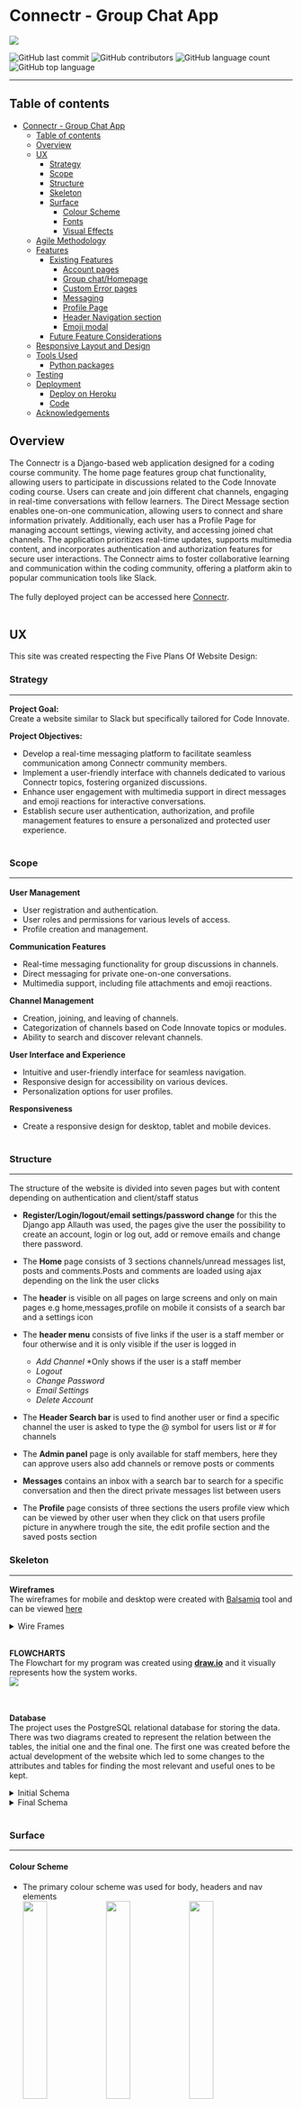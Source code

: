 # Connectr - Group Chat App

<img src="docs/read-me-images/mock-up.png" ><br>

![GitHub last commit](https://img.shields.io/github/last-commit/jamie33O/Code-Innovate-Chat-Hub?color=red)
![GitHub contributors](https://img.shields.io/github/contributors/jamie33O/Code-Innovate-Chat-Hub?color=orange)
![GitHub language count](https://img.shields.io/github/languages/count/jamie33O/Code-Innovate-Chat-Hub?color=yellow)
![GitHub top language](https://img.shields.io/github/languages/top/jamie33O/Code-Innovate-Chat-Hub?color=green)

<hr>

## Table of contents

- [Connectr - Group Chat App](#code-innovate-chat-hub---group-chat-app)
  - [Table of contents](#table-of-contents)
  - [Overview](#overview)
  - [UX](#ux)
    - [Strategy](#strategy)
    - [Scope](#scope)
    - [Structure](#structure)
    - [Skeleton](#skeleton)
    - [Surface](#surface)
      - [Colour Scheme](#colour-scheme)
      - [Fonts](#fonts)
      - [Visual Effects](#visual-effects)
  - [Agile Methodology](#agile-methodology)
  - [Features](#features)
    - [Existing Features](#existing-features)
      - [Account pages](#account-pages)
      - [Group chat/Homepage](#group-chathomepage)
      - [Custom Error pages](#custom-error-pages)
      - [Messaging](#messaging)
      - [Profile Page](#profile-page)
      - [Header Navigation section](#header-navigation-section)
      - [Emoji modal](#emoji-modal)
    - [Future Feature Considerations](#future-feature-considerations)
  - [Responsive Layout and Design](#responsive-layout-and-design)
  - [Tools Used](#tools-used)
    - [Python packages](#python-packages)
  - [Testing](#testing)
  - [Deployment](#deployment)
    - [Deploy on Heroku](#deploy-on-heroku)
    - [Code](#code)
  - [Acknowledgements](#acknowledgements)

## Overview

The Connectr is a Django-based web application designed for a coding course community. The home page features group chat functionality, allowing users to participate in discussions related to the Code Innovate coding course. Users can create and join different chat channels, engaging in real-time conversations with fellow learners. The Direct Message section enables one-on-one communication, allowing users to connect and share information privately. Additionally, each user has a Profile Page for managing account settings, viewing activity, and accessing joined chat channels. The application prioritizes real-time updates, supports multimedia content, and incorporates authentication and authorization features for secure user interactions. The Connectr aims to foster collaborative learning and communication within the coding community, offering a platform akin to popular communication tools like Slack.
<br><br>
The fully deployed project can be accessed here [Connectr](https://ci-chathub-f163e2297a1b.herokuapp.com/).
<br><br>

## UX

This site was created respecting the Five Plans Of Website Design:<br>

### Strategy<hr>

**Project Goal:**<br>
Create a website similar to Slack but specifically tailored for Code Innovate.

**Project Objectives:**<br>

- Develop a real-time messaging platform to facilitate seamless communication among Connectr community members.
- Implement a user-friendly interface with channels dedicated to various Connectr topics, fostering organized discussions.
- Enhance user engagement with multimedia support in direct messages and emoji reactions for interactive conversations.
- Establish secure user authentication, authorization, and profile management features to ensure a personalized and protected user experience.
  <br><br>

### Scope<hr>

**User Management**

- User registration and authentication.
- User roles and permissions for various levels of access.
- Profile creation and management.

**Communication Features**

- Real-time messaging functionality for group discussions in channels.
- Direct messaging for private one-on-one conversations.
- Multimedia support, including file attachments and emoji reactions.

**Channel Management**

- Creation, joining, and leaving of channels.
- Categorization of channels based on Code Innovate topics or modules.
- Ability to search and discover relevant channels.

**User Interface and Experience**

- Intuitive and user-friendly interface for seamless navigation.
- Responsive design for accessibility on various devices.
- Personalization options for user profiles.

**Responsiveness**<br>

- Create a responsive design for desktop, tablet and mobile devices.<br><br>

### Structure<hr>

The structure of the website is divided into seven pages but with content depending on authentication and client/staff status <br>

- **Register/Login/logout/email settings/password change** for this the Django app Allauth was used, the pages give the user the possibility to create an account, login or log out, add or remove emails and change there password.<br>

- The **Home** page consists of 3 sections channels/unread messages list, posts and comments.Posts and comments are loaded using ajax depending on the link the user clicks<br>

- The **header** is visible on all pages on large screens and only on main pages e.g home,messages,profile on mobile it consists of a search bar and a settings icon <br>

- The **header menu** consists of five links if the user is a staff member or four otherwise and it is only visible if the user is logged in
  - _Add Channel_ \*Only shows if the user is a staff member
  - _Logout_
  - _Change Password_
  - _Email Settings_
  - _Delete Account_
- The **Header Search bar** is used to find another user or find a specific channel the user is asked to type the @ symbol for users list or # for channels
- The **Admin panel** page is only available for staff members, here they can approve users also add channels or remove posts or comments <br>

- **Messages** contains an inbox with a search bar to search for a specific conversation and then the direct private messages list between users<br>

- The **Profile** page consists of three sections the users profile view which can be viewed by other user when they click on that users profile picture in anywhere trough the site, the edit profile section and the saved posts section <br>

### Skeleton<hr>

**Wireframes**<br>
The wireframes for mobile and desktop were created with [Balsamiq]() tool and can be viewed [here]()<br>

<details>
  <summary>Wire Frames</summary>
  <h4>Channels list</h4>
  <img src="docs/read-me-images/wireframes/home-tab.png"><br>
  <h4>Delete account modal</h4>
  <img src="docs/read-me-images/wireframes/delete-account.png"><br>
  <h4>Edit Profile</h4>
  <img src="docs/read-me-images/wireframes/edit-profile-page.png"><br>
  <h4>Login page</h4>
  <img src="docs/read-me-images/wireframes/login-page.png"><br>
  <h4>Logout page</h4>
  <img src="docs/read-me-images/wireframes/logout.png"><br>
  <h4>Comment's</h4>
  <img src="docs/read-me-images/wireframes/message-comment-in-channel-page.png"><br>
  <h4>Messages</h4>
  <img src="docs/read-me-images/wireframes/messages-page.png"><br>
  <h4>Inbox</h4>
  <img src="docs/read-me-images/wireframes/messages-tab.png"><br>
  <h4>View profile</h4>
  <img src="docs/read-me-images/wireframes/profile-tab.png"><br>
  <h4>Sign up page</h4>
  <img src="docs/read-me-images/wireframes/register-page.png"><br>
  <h4>Header menu drop-down</h4>
  <img src="docs/read-me-images/wireframes/settings-drop-down.png"><br>
</details>
</details><br>

**FLOWCHARTS**<br>
The Flowchart for my program was created using <b>[draw.io](https://app.diagrams.net/)</b> and it visually represents how the system works.<br>
<img src="docs/read-me-images/flowchart/flow-chart-ci-chathub.jpg.drawio.png"><br>
<br><br>

**Database**<br>
The project uses the PostgreSQL relational database for storing the data.<br>
There was two diagrams created to represent the relation between the tables, the initial one and the final one.
The first one was created before the actual development of the website which led to some changes to the attributes and tables for finding the most relevant and useful ones to be kept.

<details>
  <summary>Initial Schema</summary>
<img src="docs/read-me-images/database-diagrams/database_diagram.png" ><br>
</details>

<details>
  <summary>Final Schema</summary>
    <h4>Group chat app</h4>
    <img src="docs/read-me-images/database-diagrams/group_chat_app.png"><br>
    <h4>Messaging</h4>
    <img src="docs/read-me-images/database-diagrams/messagng.png"><br>
    <h4>User Profile</h4>
    <img src="docs/read-me-images/database-diagrams/user_profile.png"><br>
</details><br>

### Surface<hr>

#### Colour Scheme

- The primary colour scheme was used for body, headers and nav elements<br>
  <img src="docs/read-me-images/color-scheme/clr1.jpg" width="30%">
  <img src="docs/read-me-images/color-scheme/clr2.png" width="30%">
  <img src="docs/read-me-images/color-scheme/clr3.jpeg" width="30%">
  <img src="docs/read-me-images/color-scheme/clr4.png" width="30%">
  <img src="docs/read-me-images/color-scheme/clr5.png" width="30%">
  <br>

- The secondary colour scheme was used for buttons, warnings, errors or for highlighting important information.<br>
  <img src="docs/read-me-images/color-scheme/clr6.png" width="30%">
  <img src="docs/read-me-images/color-scheme/clr7.png" width="30%">
  <img src="docs/read-me-images/color-scheme/clr8.png" width="30%">
  <img src="docs/read-me-images/color-scheme/clr9.png" width="30%">

#### Fonts

- The fonts I used for this site were imported from [Google Fonts](https://fonts.google.com/):<br>
  **H tags:** _EB Garamond, serif_<br>
  **body:** _Roboto, serif_<br>

#### Visual Effects

- **Box shadows** <br>
  Multiple box shadows were used for the cover, buttons and images. <br>
- **Animation**<br>
Some animations were used for creating a dynamic and attractive design
<details>
  <summary>Displaying notifications</summary>
<img src="docs/read-me-images/animations/notification1.png">
<img src="docs/read-me-images/animations/notification.png"><br>
</details>
<details>
  <summary>Search bar</summary>
<img src="docs/read-me-images/animations/search-bar.png">
<img src="docs/read-me-images/animations/search-bar1.png"><br>
</details>

## Agile Methodology

This project was developed using the Agile methodology.<br>
All epics and user stories implementation progress was registered using [Github issues](https://github.com/jamie33o/pp4/issues). As the user stories were accomplished, they were moved in the Kanban Board from **Epic**,**User stories**, **To Do**, to **In-progress**, **Testing** and **Done** lists.

<details>
<summary>Sprints Details</summary>
 
* **Sprint 1 - Epic #1**<br>
  - Epic: #1 Create login and register page<br>
  - complete the user stories for this epic <br>
* **Sprint 2 - Epic #2**<br>
  - Epic #2: Create a direct messaging page<br>
  - complete the user stories for this epic<br>
* **Sprint 3 - Epic #3**<br>
  - Epic #3: Create a Profile page<br>
  - complete the user stories for this epic<br>
* **Sprint 4 - Epic #4**<br>
  - Epic #4: Create a Group chat homepage<br>
  - complete the user stories for this epic<br>
</details><br><br>

## Features

### Existing Features<hr>

#### Account pages

Our website leverages the Django Allauth package for streamlined user authentication and registration. With Allauth, users can easily register using email confirmation. The package provides a secure and customizable solution, offering features such as password reset, email verification, and user-friendly account management views. We chose Allauth for its flexibility, robustness, and the ability to tailor the authentication process to our site's unique needs, ensuring a seamless and secure experience for our users.

- Sign in page<br><br>
  <img src="docs/read-me-images/sign-in.png" width="60%"><br><br>
- Sign up page<br><br>
  <img src="docs/read-me-images/sign-up.png" width="60%"><br><br>
- Sign out page<br><br>
  <img src="docs/read-me-images/sign-out.png" width="60%"><br><br>
- Email settings page<br><br>
  <img src="docs/read-me-images/email-settings.png" width="60%"><br><br>
- Change Password page<br><br>
  <img src="docs/read-me-images/change-password.png" width="60%"><br><br>

#### Group chat/Homepage

- On the group chat homepage the page is divided into three sections.

  1. The channels/New messages list <br><br>
     - The channels can be added by staff members and will appear in this list, it shows a count of the amount of members of the specific channel
     - The New messages list is populated when the user has unread messages <br><br>
       <img src="docs/read-me-images/channels-new-messages-list.png" width="60%"><br><br>
  2. The posts for the channel the user has chosen to view <br><br>
     <img src="docs/read-me-images/posts-list.png" width="60%"><br><br>
  3. comments on a specific post, the comments section only shows when the user clicks the comments link on any given post and the post the user clicks is brought into the comment section and comments can then be posted underneath it<br>

  - Comments visible<br><br>
    <img src="docs/read-me-images/group-chat-with-comments.png" width="60%"><br><br>
  - Comments hidden<br><br>
    <img src="docs/read-me-images/group-chat-homepage.png" width="60%"><br><br>
    <br>
    <img src="docs/read-me-images/comments-list-commetns.png" width="60%"><br><br>

- Both the posts section and the comments section have an editor, Summer-note editor was used for this it was enhanced to also have emoji's and tagging functionality.

#### Custom Error pages

- 403 error page<br><br>
  <img src="docs/read-me-images/403.png" width="60%"><br><br>
- 404 error page<br><br>
  <img src="docs/read-me-images/404.png" width="60%"><br><br>
- 500 error page<br><br>
  <img src="docs/read-me-images/500.png" width="60%"><br><br>

#### Messaging

- On the _Messages_ page, users have an inbox displaying a comprehensive list of all their conversations with other users. Clicking a conversation link loads the messages list and editor using AJAX. The inbox is equipped with a search bar for users to easily navigate through their conversations.
  <br><br>
  <img src="docs/read-me-images/messaging.png" width="70%"><br><br>

#### Profile Page

The Profile page is divided into three sections:
<br><br>
<img src="docs/read-me-images/profile-tab-full.png" width="70%"><br><br>

1.  _Profile view_ section

- The Profile view section represents how other users perceive one's profile. The menu is only visible to the current user and can be accessed by clicking their profile picture on posts, comments, or messages.<br>
  <br>
- This is the profile view the user can see if they click the profile tab<br><br>
  <img src="docs/read-me-images/view-profile-from-tab.png" width="70%"><br><br>
- This is the view when a user clicks another user's profile picture<br><br>
  <img src="docs/read-me-images/view-profile-modal-different-user.png" width="70%"><br><br>

- The menu in the profile view has 3 links the first is for the user to change there profile picture when clicked a modal shows up where the user can change there profile image<br><br>
  <img src="docs/read-me-images/update-profile-pic-modal.png" width="70%"><br><br>

- The second link is for the user to update there status when clicked it a modal shows up where the user can change there status<br><br>
  <img src="docs/read-me-images/update-status-modal.png" width="70%"><br><br>

2. The _Edit profile_ section here the user can add there bio, website and social links <br><br>
   <img src="docs/read-me-images/edit-profile.png" width="70%"><br><br>

3. The third link is for displaying the list of saved posts<br><br>
   <img src="docs/read-me-images/saved-posts.png" width="70%"><br><br>

#### Header Navigation section

The Header section contains the settings icon, website name and the search bar<br>
<br>
<img src="docs/read-me-images/header-nav.png" width="100%"><br><br>
<br>

- Settings menu<br><br>
  <img src="docs/read-me-images/header-menu.png" width="40%"><br><br>
- Search bar list<br><br>
  <img src="docs/read-me-images/search-box.png" width="40%"><br><br>

#### Emoji modal

The Emoji model is used to add emoji's to posts, comments, messages and summernote editor<br>
<br>
<img src="docs/read-me-images/emoji-modal.png" width="40%"><br><br>
<br>

### Future Feature Considerations<hr>

- One possible feature would be the implementation of a _Points system_ with badges. Every time a user helps another user by answering a question or helping with a bug, they get points and when they get a certain amount of points they get a badge.

- Another feature would be video calls

## Responsive Layout and Design

The project design has been adapted to all types of devices using Bootstrap predefined breakpoints. For intermediate devices where the design didn't fit accordingly, custom breakpoints were used.

**Breakpoints:** - max-width:575.98px - max-width:991.98px - max-width:1300.98px

**Tested devices:**

    - Moto G4
    - iPhone SE
    - iPhone XR
    - iPhone 11
    - iPhone 13
    - iPhone 5/SE
    - iPhone 6/7/8
    - Ipad
    - Ipad Air
    - Ipad Mini
    - Ipad Pro
    - Pixel 5
    - Surface Duo
    - Surface Pro 7
    - Nest Hub
    - Nest Hub Max
    - Samsung Galaxy S20 Ultra
    - Samsung Galaxy S8
    - Galaxy Note 2
    - Galaxy Tab S4
    - Asus Vivobook

## Tools Used

[GitHub](https://github.com/) - used for hosting the source code of the program<br>
[Visual Studio](https://code.visualstudio.com/) - for writing and testing the code<br>
[Heroku](https://dashboard.heroku.com/) - used for deploying the project<br>
[Balsamiq](https://balsamiq.com/wireframes/) - for creating the wireframes<br>
[Draw.io](http://draw.io/) - used for creating the Flowchart and Database relational schema<br>
[Favicon.io](https://favicon.io/) - used for generating the website favicon<br>
[Font Awesome](https://fontawesome.com/) - for creating atractive UX with icons<br>
[Bootstrap5](https://getbootstrap.com/) - for adding predifined styled elements and creating responsiveness<br>
[Google Fonts](https://fonts.google.com/) - for typography<br>
[JsHint](https://jshint.com/) - used for validating the javascript code<br>
[PEP8 Validator](http://pep8online.com/) - used for validating the python code<br>
[HTML - W3C HTML Validator](https://validator.w3.org/#validate_by_uri+with_options) - used for validating the HTML<br>
[CSS - Jigsaw CSS Validator](https://jigsaw.w3.org/css-validator/#validate_by_uri) - used for validating the CSS<br>
[Chrome Del Tools](https://developer.chrome.com/docs/devtools/) - for debugging the project<br>
[W.A.V.E.](https://wave.webaim.org/) - for testing accessibility<br>
[ElephantSQL](https://www.elephantsql.com/) - for storing static data<br>
[Docker desktop](https://www.docker.com/products/docker-desktop/) - for testing the websockets locally<br>
LightHouse - for testing performance<br>

### Python packages

asgiref==3.7.2<br>
astroid==2.15.8<br>
attrs==23.1.0<br>
autobahn==23.6.2<br>
Automat==22.10.0<br>
bleach==3.3.1<br>
boto3==1.28.57<br>
botocore==1.31.57<br>
cachetools==5.3.1<br>
certifi==2023.7.22<br>
cffi==1.16.0<br>
channels==4.0.0<br>
channels-redis==4.1.0<br>
charset-normalizer==3.2.0<br>
constantly==15.1.0<br>
cryptography==41.0.4<br>
daphne==4.0.0<br>
defusedxml==0.7.1<br>
dill==0.3.7<br>
dj-database-url==2.1.0<br>
Django==3.2.21<br>
django-allauth==0.41.0<br>
django-crispy-forms==1.14.0<br>
django-emoji==2.2.2<br>
django-storages==1.14.1<br>
emoji==2.8.0<br>
gunicorn==21.2.0<br>
hyperlink==21.0.0<br>
idna==3.4<br>
incremental==22.10.0<br>
isort==5.12.0<br>
jmespath==1.0.1<br>
lazy-object-proxy==1.9.0<br>
mccabe==0.7.0<br>
msgpack==1.0.7<br>
oauthlib==3.2.2<br>
packaging==23.1<br>
Pillow==10.0.1<br>
platformdirs==3.10.0<br>
psycopg2==2.9.8<br>
pyasn1==0.5.0<br>
pyasn1-modules==0.3.0<br>
pycparser==2.21<br>
Pygments==2.16.1<br>
pylint==2.17.6<br>
pylint-django==2.5.3<br>
pylint-plugin-utils==0.8.2<br>
pyOpenSSL==23.2.0<br>
python-dateutil==2.8.2<br>
python3-openid==3.2.0<br>
pytz==2023.3.post1<br>
redis==5.0.1<br>
requests==2.31.0<br>
requests-oauthlib==1.3.1<br>
rsa==4.9<br>
s3transfer==0.7.0<br>
service-identity==23.1.0<br>
six==1.16.0<br>
sqlparse==0.4.4<br>
tomlkit==0.12.1<br>
txaio==23.1.1<br>
typing_extensions==4.8.0<br>
urllib3==1.26.16<br>
webencodings==0.5.1<br>
wrapt==1.15.0<br>
zope.interface==6.1<br>

## Testing

The testing documentation can be found at [TESTING.MD](TESTING.md)

## Deployment

### Deploy on Heroku

1.  Create Pipfile

In the terminal enter the command ` pip3 freeze > requirements.txt`, and a file with all requirements will be created.

2. Setting up Heroku

   - Go to the Heroku website (https://www.heroku.com/)
   - Login to Heroku and choose _Create App_
   - Click _New_ and _Create a new app_
   - Choose a name and select your location
   - Go to the _Resources_ tab
   - From the Resources list select _Heroku Postgres_
   - Navigate to the _Deploy_ tab
   - Click on _Connect to Github_ and search for your repository
   - Navigate to the _Settings_ tab
   - Reveal Config Vars and add your aws, Database URL and Secret key.

1. Deployment on Heroku

   - Go to the Deploy tab.
   - Choose the main branch for deploying and enable automatic deployment
   - Select manual deploy for building the App

## Credits

### Code

- The code for implementing the emoji modal was obtained from this [GitHub repository](https://github.com/trinhtam/summernote-emoji) . However, I have customized and refactored it to better align with the specific requirements of my website
- The code for channels app was got [here](https://channels.readthedocs.io/en/latest/)
- The html for the post card and the all auth card was inspired from [here](https://bootsnipp.com/)
- Django pagination was taken and adapted from [here](https://stackoverflow.com/questions/12275926/django-pagination)
- The summernote code was got form [here](https://summernote.org/) However, I have customized and refactored it to better align with the specific requirements of my website

- Slack community for great involvement in helping each other<br>
<hr>
